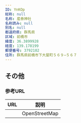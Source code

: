```yaml
---
ID: YnKOp
総称: null
名称: 産泰神社
名称読み: null
別名: null
都道府県: 群馬県
区域: 前橋市
緯度: 36.3899928
経度: 139.178199
郵便番号: 3792102
住所: 群馬県前橋市下大屋町５６９−５６７
---
```


## その他

### 参考URL

| URL | 説明          |
| --- | ------------- |
|     | OpenStreetMap |
